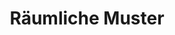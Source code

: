 ---
title: 'Räumliche Muster'
icon: 'icon.png'
published: false
redirect: '/de/techs/patterns/function:pattern_3D'

content:
    items: 
        - '@taxonomy.function': 'pattern_3D'
    filter:
        published: true
        type: 'tech' 
---